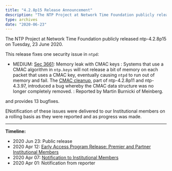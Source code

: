 ```yaml
---
title: "4.2.8p15 Release Announcement"
description: "The NTP Project at Network Time Foundation publicly released NTP 4.2.8p15 on June 23, 2020. This release fixes one security issue in ntpd and provides 13 bugfixes."
type: archives
date: "2020-06-23"
---
```


The NTP Project at Network Time Foundation publicly released ntp-4.2.8p15 on Tuesday, 23 June 2020.

This release fixes one security issue in `ntpd`:

* MEDIUM: [Sec 3661](/support/securitynotice/ntpbug3661/): Memory leak with CMAC keys
  : Systems that use a CMAC algorithm in `ntp.keys` will not release a bit of memory on each packet that uses a CMAC key, eventually causing `ntpd` to run out of memory and fail. The [CMAC cleanup](https://bugs.ntp.org/show_bug.cgi?id=3447), part of ntp-4.2.8p11 and ntp-4.3.97, introduced a bug whereby the CMAC data structure was no longer completely removed.
  : Reported by Martin Burnicki of Meinberg. 

and provides 13 bugfixes.

ENotification of these issues were delivered to our Institutional members on a rolling basis as they were reported and as progress was made.

* * *

**Timeline:**

* 2020 Jun 23: Public release
* 2020 Apr 12: [Early Access Program Release: Premier and Partner Institutional Members](https://www.nwtime.org/membership/benefits/)
* 2020 Apr 07: [Notification to Institutional Members](https://www.nwtime.org/membership/benefits/)
* 2020 Apr 01: Notification from reporter 